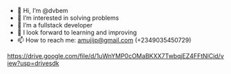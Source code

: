 - 👋 Hi, I’m @dvbem
- 👀 I’m interested in solving problems
- 🌱 I’m a fullstack developer 
- 💞️ I look forward to learning and improving
- 📫 How to reach me: amujijp@gmail.com (+2349035450729)

<!---
dvbem/dvbem is a ✨ special ✨ repository because its `README.md` (this file) appears on your GitHub profile.
You can click the Preview link to take a look at your changes.
--->
https://drive.google.com/file/d/1uWnYMP0cOMaBKXX7TwbqjEZ4FFtNlCid/view?usp=drivesdk

